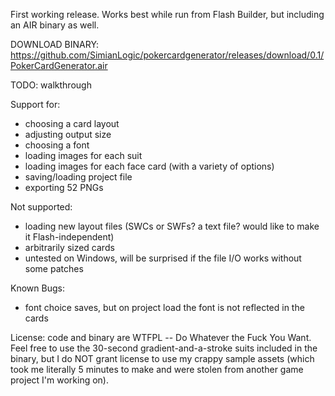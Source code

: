 First working release. Works best while run from Flash Builder, but including an AIR binary as well. 

DOWNLOAD BINARY: https://github.com/SimianLogic/pokercardgenerator/releases/download/0.1/PokerCardGenerator.air

TODO: walkthrough

Support for:
* choosing a card layout
* adjusting output size
* choosing a font
* loading images for each suit
* loading images for each face card (with a variety of options)
* saving/loading project file
* exporting 52 PNGs

Not supported:
* loading new layout files (SWCs or SWFs? a text file? would like to make it Flash-independent)
* arbitrarily sized cards
* untested on Windows, will be surprised if the file I/O works without some patches

Known Bugs:
* font choice saves, but on project load the font is not reflected in the cards


License: code and binary are WTFPL -- Do Whatever the Fuck You Want. Feel free to use the 30-second gradient-and-a-stroke suits included in the binary, but I do NOT grant license to use my crappy sample assets (which took me literally 5 minutes to make and were stolen from another game project I'm working on). 